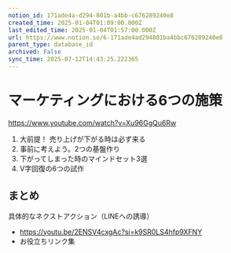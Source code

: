 ```yaml
---
notion_id: 171ade4a-d294-801b-a4bb-c676289240e8
created_time: 2025-01-04T01:09:00.000Z
last_edited_time: 2025-01-04T01:57:00.000Z
url: https://www.notion.so/6-171ade4ad294801ba4bbc676289240e8
parent_type: database_id
archived: False
sync_time: 2025-07-12T14:43:25.222365
---
```


# マーケティングにおける6つの施策

https://www.youtube.com/watch?v=Xu96GgQu6Rw
1. 大前提！ 売り上げが下がる時は必ず来る
1. 事前に考えよう。2つの基盤作り
1. 下がってしまった時のマインドセット3選
1. V字回復の6つの試作
## まとめ
具体的なネクストアクション（LINEへの誘導）
- https://youtu.be/2ENSV4cxgAc?si=k9SR0LS4hfp9XFNY
- お役立ちリンク集